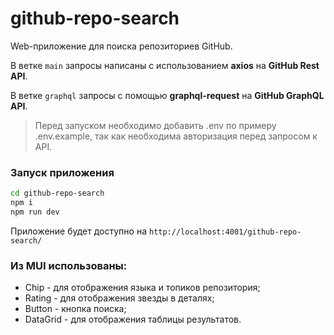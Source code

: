 # github-repo-search

Web-приложение для поиска репозиториев GitHub.

В ветке `main` запросы написаны с использованием **axios** на **GitHub Rest API**.

В ветке `graphql` запросы с помощью **graphql-request** на **GitHub GraphQL API**.

> Перед запуском необходимо добавить .env по примеру .env.example, так как необходима авторизация перед запросом к API.

### Запуск приложения

```bash
cd github-repo-search
npm i
npm run dev
```

Приложение будет доступно на `http://localhost:4001/github-repo-search/`

### Из MUI использованы:

- Chip - для отображения языка и топиков репозитория;
- Rating - для отображения звезды в деталях;
- Button - кнопка поиска;
- DataGrid - для отображения таблицы результатов.
